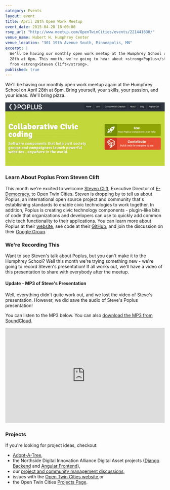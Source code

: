 ```yaml
---
category: Events
layout: event
title: April 28th Open Work Meetup
event_date: 2015-04-28 18:00:00
rsvp_url: "http://www.meetup.com/OpenTwinCities/events/221441830/"
venue_name: Hubert H. Humphrey Center 
venue_location: "301 19th Avenue South, Minneapolis, MN"
excerpt: |
  We'll be having our monthly open work meetup at the Humphrey School on April 
  28th at 6pm. This month, we're going to hear about <strong>Poplus</strong> 
  from <strong>Steven Clift</strong>.
published: true 
---
```


We'll be having our monthly open work meetup again at the Humphrey School on
April 28th at 6pm. Bring yourself, your skills, your passion, and your ideas.
We'll bring pizza.

![Poplus Website Screenshot](/images/posts/2015/04/poplus.jpg)

### Learn About Poplus From Steven Clift

This month we're excited to welcome [Steven Clift](http://stevenclift.com/),
Executive Director of [E-Democracy](http://e-democracy.org), to Open Twin Cities.
Steven is dropping by to tell us about Poplus, an international open source 
project and community that's establishing standards to enable civic 
technologies to work together. In addition, Poplus is creating civic technology
components - plugin-like bits of code that organizations and developers can use
to quickly add common civic tech functionality to their applications. You can 
learn more about Poplus at their [website](http://poplus.org/), see code at 
their [GitHub](https://github.com/poplus/), and join the discussion on their 
[Google Group](https://groups.google.com/forum/#!forum/poplus).

### We're Recording This

Want to see Steven's talk about Poplus, but you can't make it to the Humphrey
School? Well this month we're trying something new - we're going to record
Steven's presentation! If all works out, we'll have a video of this 
presentation to share with everybody after the meetup.

#### Update - MP3 of Steve's Presentation

Well, everything didn't quite work out, and we lost the video of Steve's
presentation. However, we did save the audio of Steve's Poplus presentation!

You can listen to the MP3 below. You can also [download the MP3 from SoundCloud](https://soundcloud.com/opentwincities/steven-clift-presentation-on-poplus-at-open-twin-cities).

<iframe width="100%" height="300" scrolling="no" frameborder="no" src="https://w.soundcloud.com/player/?url=https%3A//api.soundcloud.com/tracks/203487029&amp;auto_play=false&amp;hide_related=false&amp;show_comments=true&amp;show_user=true&amp;show_reposts=false&amp;visual=true"></iframe>

### Projects

If you're looking for project ideas, checkout: 

- [Adopt-A-Tree](https://github.com/ballPointPenguin/adopt-a-tree),
- the Northside Digital Innovation Alliance Digital Asset projects 
  ([Django Backend](https://github.com/OpenTwinCities/ndia-django) and 
  [Angular Frontend](https://github.com/OpenTwinCities/ndia-angular)),
- our [project and community management discussions](http://bit.ly/manageOTC),
- issues with the [Open Twin Cities website](https://github.com/OpenTwinCities/opentwincities.github.com),or 
- the Open Twin Cities [Projects Page](/projects).
